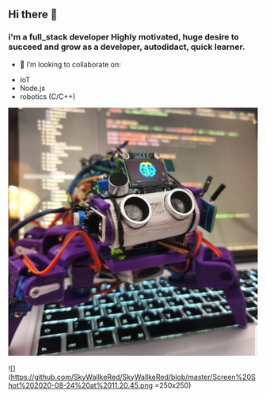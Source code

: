 ## Hi there 👋
### i'm a full_stack developer Highly motivated, huge desire to succeed and grow as a developer, autodidact, quick learner. 
 - 👯 I’m looking to collaborate on:
* IoT
* Node.js 
* robotics (C/C++)

![An image](https://github.com/SkyWallkeRed/SkyWallkeRed/blob/master/Screen%20Shot%202020-08-24%20at%2011.15.32.png) <!-- .element height="10%" width="10%" -->

![](https://github.com/SkyWallkeRed/SkyWallkeRed/blob/master/Screen%20Shot%202020-08-24%20at%2011.20.45.png =250x250)

<!--
**SkyWallkeRed/SkyWallkeRed** is a ✨ _special_ ✨ repository because its `README.md` (this file) appears on your GitHub profile.

Here are some ideas to get you started:

- 🔭 I’m currently working on ...
- 🌱 I’m currently learning ...
- 👯 I’m looking to collaborate on ...
- 🤔 I’m looking for help with ...
- 💬 Ask me about ...
- 📫 How to reach me: ...
- 😄 Pronouns: ...
- ⚡ Fun fact: ...
-->
